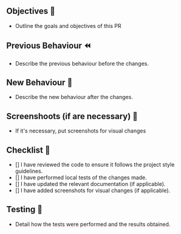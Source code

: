 ## Objectives 🎯
- Outline the goals and objectives of this PR
  
## Previous Behaviour ⏪
- Describe the previous behaviour before the changes.
  
## New Behaviour 🌟
- Describe the new behaviour after the changes.
  
## Screenshoots (if are necessary) 📸
- If it's necessary, put screenshots for visual changes
 
## Checklist 📝
- [] I have reviewed the code to ensure it follows the project style guidelines.
- [] I have performed local tests of the changes made.
- [] I have updated the relevant documentation (if applicable).
- [] I have added screenshots for visual changes (if applicable).

## Testing 🧪
- Detail how the tests were performed and the results obtained.
